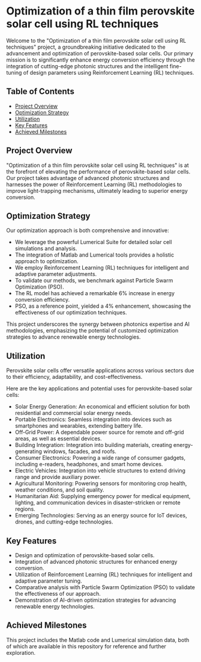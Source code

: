 # Optimization of a thin film perovskite solar cell using RL techniques

Welcome to the "Optimization of a thin film perovskite solar cell using RL techniques" project, a groundbreaking initiative dedicated to the advancement and optimization of perovskite-based solar cells. Our primary mission is to significantly enhance energy conversion efficiency through the integration of cutting-edge photonic structures and the intelligent fine-tuning of design parameters using Reinforcement Learning (RL) techniques.

## Table of Contents

- [Project Overview](#project-overview)
- [Optimization Strategy](#optimization-strategy)
- [Utilization](#utilization)
- [Key Features](#key-features)
- [Achieved Milestones](#achieved-milestones)

## Project Overview

"Optimization of a thin film perovskite solar cell using RL techniques" is at the forefront of elevating the performance of perovskite-based solar cells. Our project takes advantage of advanced photonic structures and harnesses the power of Reinforcement Learning (RL) methodologies to improve light-trapping mechanisms, ultimately leading to superior energy conversion.

## Optimization Strategy

Our optimization approach is both comprehensive and innovative:

- We leverage the powerful Lumerical Suite for detailed solar cell simulations and analysis.
- The integration of Matlab and Lumerical tools provides a holistic approach to optimization.
- We employ Reinforcement Learning (RL) techniques for intelligent and adaptive parameter adjustments.
- To validate our methods, we benchmark against Particle Swarm Optimization (PSO).
- The RL model has achieved a remarkable 6% increase in energy conversion efficiency.
- PSO, as a reference point, yielded a 4% enhancement, showcasing the effectiveness of our optimization techniques.

This project underscores the synergy between photonics expertise and AI methodologies, emphasizing the potential of customized optimization strategies to advance renewable energy technologies.

## Utilization

Perovskite solar cells offer versatile applications across various sectors due to their efficiency, adaptability, and cost-effectiveness.

Here are the key applications and potential uses for perovskite-based solar cells:

- Solar Energy Generation: An economical and efficient solution for both residential and commercial solar energy needs.
- Portable Electronics: Seamless integration into devices such as smartphones and wearables, extending battery life.
- Off-Grid Power: A dependable power source for remote and off-grid areas, as well as essential devices.
- Building Integration: Integration into building materials, creating energy-generating windows, facades, and roofs.
- Consumer Electronics: Powering a wide range of consumer gadgets, including e-readers, headphones, and smart home devices.
- Electric Vehicles: Integration into vehicle structures to extend driving range and provide auxiliary power.
- Agricultural Monitoring: Powering sensors for monitoring crop health, weather conditions, and soil quality.
- Humanitarian Aid: Supplying emergency power for medical equipment, lighting, and communication devices in disaster-stricken or remote regions.
- Emerging Technologies: Serving as an energy source for IoT devices, drones, and cutting-edge technologies.

## Key Features

- Design and optimization of perovskite-based solar cells.
- Integration of advanced photonic structures for enhanced energy conversion.
- Utilization of Reinforcement Learning (RL) techniques for intelligent and adaptive parameter tuning.
- Comparative analysis with Particle Swarm Optimization (PSO) to validate the effectiveness of our approach.
- Demonstration of AI-driven optimization strategies for advancing renewable energy technologies.

## Achieved Milestones

This project includes the Matlab code and Lumerical simulation data, both of which are available in this repository for reference and further exploration.
